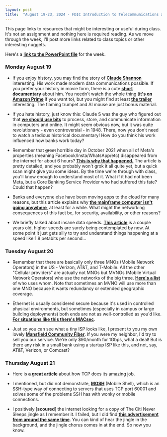 ```yaml
---
layout: post
title:  "August 19-23, 2024 - FDIC Introduction to Telecommunications and Networking"
---
```


This page links to resources that might be interesting or useful during class. It's not an assignment and nothing here is required reading. As we move through the week, I'll post more links related to class topics or other interesting nuggets.

Here's a [**link to the PowerPoint file**](https://class.hillvt.com/assets/ITT-2024-03-24.pptx) for the week.

### Monday August 19

- If you enjoy history, you may find the story of [**Claude Shannon**](https://www.historyofdatascience.com/claude-shannon/) interesting. His work made modern data communications possible. If you prefer your history in movie form, there is a cute [**short documentary**](https://thebitplayer.com/) about him. You needn't watch the whole thing ([**it's on Amazon Prime**](https://www.amazon.com/Bit-Player-John-Hutton/dp/B08D2TXKSX/ref=sr_1_1?crid=3E4Z8DHU6MWW9&keywords=bit+player+movie&qid=1670604926&sprefix=bit+player+movie%2Caps%2C266&sr=8-1) if you want to), but you might find at least [**the trailer**](https://www.youtube.com/watch?v=E3OldEtfBrE) interesting. The flaming trumpet and AI mouse are just bonus material.

- If you hate history, just know this: Claude S was the guy who figured out that [**we should use bits**](https://en.wikipedia.org/wiki/A_Mathematical_Theory_of_Communication) to process, store, and communicate information in computers and online. It might seem obvious now, but it was quite revolutionary - even controversial - in 1948. There, now you don't need to watch a tedious historical documentary! How do you think his work influenced how banks work today?

- Remember that ~~great~~ horrible day in October 2021 when all of Meta's properties (meaning Facebook/Insta/WhatsApp/etc) disappeared from the internet for about 6 hours? [**This is why that happened.**](https://blog.cloudflare.com/october-2021-facebook-outage/) The article is pretty detailed, and you probably won't grok it all quite yet, but a quick scan might give you some ideas. By the time we're through with class, you'll know enough to understand most of it. What if it had not been Meta, but a Core Banking Service Provider who had suffered this fate? Could that happen?

- Banks and everyone else have been moving apps to the cloud for many reasons, but this article explains why [**the mainframe computer isn't going anywhere**](https://arstechnica.com/information-technology/2023/07/the-ibm-mainframe-how-it-runs-and-why-it-survives/), at least for a while. What might the networking consequences of this fact be, for security, availability, or other reasons?

- We briefly talked about insane data speeds. [**This article**](https://www.zmescience.com/science/scientists-set-new-world-record-for-data-transfer-at-1-8-petabits-per-second-thats-twice-the-global-internet-traffic/) is a couple years old, higher speeds are surely being contemplated by now. At some point it just gets silly to try and understand things happening at a speed like 1.8 petabits per second...

### Tuesday August 20

- Remember that there are basically only three MNOs (Mobile Network Operators) in the US - Verizon, AT&T, and T-Mobile. All the other "Cellular providers" are actually not MNOs but MVNOs (Mobile Virtual Network Operators) who use the networks of the big three. [**Here's a list**](https://en.wikipedia.org/wiki/List_of_mobile_virtual_network_operators_in_the_United_States) of who uses whom. Note that sometimes an MVNO will use more than one MNO because it wants redundancy or extended geographic coverage.

- Ethernet is usually considered secure because it's used in controlled physical environments, but sometimes (especially in campus or large building deployments) both ends are not as well-controlled as you'd like. [**For situations like this there's MACsec**](https://nilesecure.com/network-security/what-is-macsec).

- Just so you can see what a tiny ISP looks like, I present to you my own lovely [**Mansfield Community Fiber**](https://mcfibervt.com). If you were my neighbor, I'd try to sell you our service. We're only $90/month for 1Gbps, what a deal! But is there any risk in a small bank using a startup ISP like this, and not, say, AT&T, Verizon, or Comcast?

### Thursday August 21

- Here is [**a great article**](https://sookocheff.com/post/networking/how-does-tcp-work/) about how TCP does its amazing job.

- I mentioned, but did not demonstrate, [**MOSH**](https://mosh.org/) (Mobile Shell), which is an SSH-type way of connecting to servers that uses TCP port 60001 and solves some of the problems SSH has with wonky or mobile connections.

- I positively [**scoured**] the internet looking for a copy of The Citi Never Sleeps jingle as I remember it. I failed, but I did find [**this advertisement from around the same time**](https://www.youtube.com/watch?v=Fw7OjDQyYoE). You can kind of hear the jingle in the background, and the jingle chorus comes in at the end. So now you know. 
